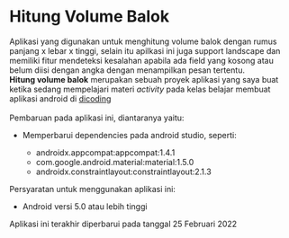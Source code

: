 # Hitung Volume Balok
Aplikasi yang digunakan untuk menghitung volume balok dengan rumus panjang x lebar x tinggi, selain itu apilkasi ini juga support landscape dan memiliki fitur mendeteksi kesalahan apabila ada field yang kosong atau belum diisi dengan angka dengan menampilkan pesan tertentu.
<br><b>Hitung volume balok</b> merupakan sebuah proyek aplikasi yang saya buat ketika sedang mempelajari materi <i>activity</i> pada kelas belajar membuat aplikasi android di <a href="https://www.dicoding.com/">dicoding</a>
<br><br>Pembaruan pada aplikasi ini, diantaranya yaitu:
<ul>
  <li>Memperbarui dependencies pada android studio, seperti:</li>
  <ul>
    <li>androidx.appcompat:appcompat:1.4.1</li>
    <li>com.google.android.material:material:1.5.0</li>
    <li>androidx.constraintlayout:constraintlayout:2.1.3</li>
  </ul>
</ul>
Persyaratan untuk menggunakan aplikasi ini:
<ul>
  <li>Android versi 5.0 atau lebih tinggi</li>
</ul>
Aplikasi ini terakhir diperbarui pada tanggal 25 Februari 2022
